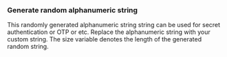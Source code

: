 ### Generate random alphanumeric string 

This randomly generated alphanumeric string string can be used for 
secret authentication or OTP or etc. Replace the alphanumeric string with your custom string. The size variable denotes the length of the generated random string.